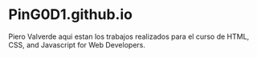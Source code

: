 # PinG0D1.github.io
Piero Valverde
aqui estan los trabajos realizados para el curso de HTML, CSS, and Javascript for Web Developers.

